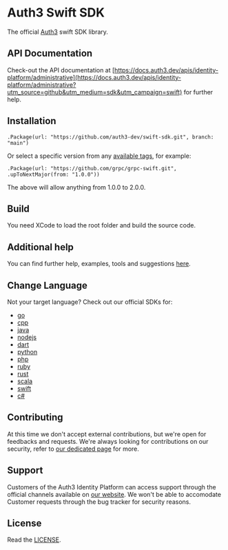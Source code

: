 # Auth3 Swift SDK

The official [Auth3](https://auth3.dev/?utm_source=github&utm_medium=sdk&utm_campaign=swift) swift SDK library.

## API Documentation

Check-out the API documentation at [https://docs.auth3.dev/apis/identity-platform/administrative](https://docs.auth3.dev/apis/identity-platform/administrative?utm_source=github&utm_medium=sdk&utm_campaign=swift) for further help.

## Installation 

```
.Package(url: "https://github.com/auth3-dev/swift-sdk.git", branch: "main")
```

Or select a specific version from any [available tags](https://github.com/auth3-dev/swift-sdk/tags), for example:

```
.Package(url: "https://github.com/grpc/grpc-swift.git", .upToNextMajor(from: "1.0.0"))
```

The above will allow anything from 1.0.0 to 2.0.0.

## Build

You need XCode to load the root folder and build the source code.

## Additional help

You can find further help, examples, tools and suggestions [here](https://github.com/grpc/grpc-swift).

## Change Language

Not your target language? Check out our official SDKs for: 

  * [go](https://github.com/auth3-dev/go-sdk)
  * [cpp](https://github.com/auth3-dev/cpp-sdk)
  * [java](https://github.com/auth3-dev/java-sdk)
  * [nodejs](https://github.com/auth3-dev/nodejs-sdk)
  * [dart](https://github.com/auth3-dev/dart-sdk)
  * [python](https://github.com/auth3-dev/python-sdk)
  * [php](https://github.com/auth3-dev/php-sdk)
  * [ruby](https://github.com/auth3-dev/ruby-sdk)
  * [rust](https://github.com/auth3-dev/rust-sdk)
  * [scala](https://github.com/auth3-dev/scala-sdk)
  * [swift](https://github.com/auth3-dev/swift-sdk)
  * [c#](https://github.com/auth3-dev/csharp-sdk)

## Contributing

At this time we don't accept external contributions, but we're open for feedbacks and requests. We're always looking for contributions on our security, refer to [our dedicated page](https://auth3.dev/bounty-program?utm_source=github&utm_medium=sdk&utm_campaign=swift) for more.

## Support

Customers of the Auth3 Identity Platform can access support through the official channels available on [our website](https://auth3.dev/). We won't be able to accomodate Customer requests through the bug tracker for security reasons. 

## License

Read the [LICENSE](./LICENSE).